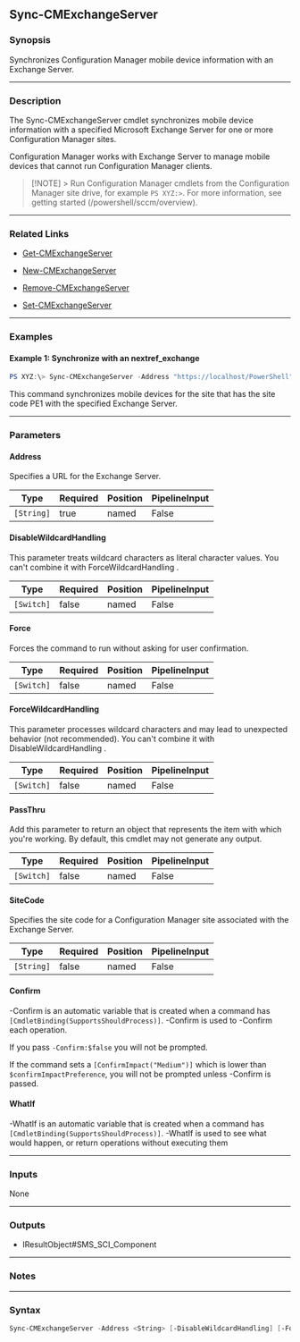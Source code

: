 Sync-CMExchangeServer
---------------------




### Synopsis
Synchronizes Configuration Manager mobile device information with an Exchange Server.



---


### Description

The Sync-CMExchangeServer cmdlet synchronizes mobile device information with a specified Microsoft Exchange Server for one or more Configuration Manager sites.



Configuration Manager works with Exchange Server to manage mobile devices that cannot run Configuration Manager clients.



> [!NOTE] > Run Configuration Manager cmdlets from the Configuration Manager site drive, for example `PS XYZ:>`. For more information, see getting started (/powershell/sccm/overview).



---


### Related Links
* [Get-CMExchangeServer](Get-CMExchangeServer)



* [New-CMExchangeServer](New-CMExchangeServer)



* [Remove-CMExchangeServer](Remove-CMExchangeServer)



* [Set-CMExchangeServer](Set-CMExchangeServer)





---


### Examples
#### Example 1: Synchronize with an nextref_exchange
```PowerShell
PS XYZ:\> Sync-CMExchangeServer -Address "https://localhost/PowerShell" -SiteCode "PE1"
```
This command synchronizes mobile devices for the site that has the site code PE1 with the specified Exchange Server.


---


### Parameters
#### **Address**

Specifies a URL for the Exchange Server.






|Type      |Required|Position|PipelineInput|
|----------|--------|--------|-------------|
|`[String]`|true    |named   |False        |



#### **DisableWildcardHandling**

This parameter treats wildcard characters as literal character values. You can't combine it with ForceWildcardHandling .






|Type      |Required|Position|PipelineInput|
|----------|--------|--------|-------------|
|`[Switch]`|false   |named   |False        |



#### **Force**

Forces the command to run without asking for user confirmation.






|Type      |Required|Position|PipelineInput|
|----------|--------|--------|-------------|
|`[Switch]`|false   |named   |False        |



#### **ForceWildcardHandling**

This parameter processes wildcard characters and may lead to unexpected behavior (not recommended). You can't combine it with DisableWildcardHandling .






|Type      |Required|Position|PipelineInput|
|----------|--------|--------|-------------|
|`[Switch]`|false   |named   |False        |



#### **PassThru**

Add this parameter to return an object that represents the item with which you're working. By default, this cmdlet may not generate any output.






|Type      |Required|Position|PipelineInput|
|----------|--------|--------|-------------|
|`[Switch]`|false   |named   |False        |



#### **SiteCode**

Specifies the site code for a Configuration Manager site associated with the Exchange Server.






|Type      |Required|Position|PipelineInput|
|----------|--------|--------|-------------|
|`[String]`|false   |named   |False        |



#### **Confirm**
-Confirm is an automatic variable that is created when a command has ```[CmdletBinding(SupportsShouldProcess)]```.
-Confirm is used to -Confirm each operation.

If you pass ```-Confirm:$false``` you will not be prompted.


If the command sets a ```[ConfirmImpact("Medium")]``` which is lower than ```$confirmImpactPreference```, you will not be prompted unless -Confirm is passed.

#### **WhatIf**
-WhatIf is an automatic variable that is created when a command has ```[CmdletBinding(SupportsShouldProcess)]```.
-WhatIf is used to see what would happen, or return operations without executing them


---


### Inputs
None





---


### Outputs
* IResultObject#SMS_SCI_Component






---


### Notes




---


### Syntax
```PowerShell
Sync-CMExchangeServer -Address <String> [-DisableWildcardHandling] [-Force] [-ForceWildcardHandling] [-PassThru] [-SiteCode <String>] [-Confirm] [-WhatIf] [<CommonParameters>]
```
